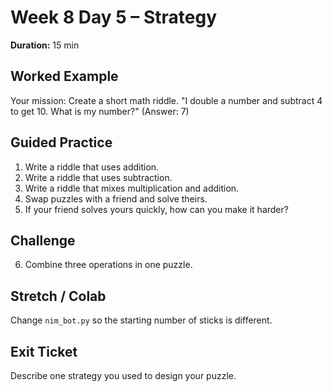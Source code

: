 # Week 8 Day 5 – Strategy

**Duration:** 15 min

## Worked Example
Your mission: Create a short math riddle.
"I double a number and subtract 4 to get 10. What is my number?" (Answer: 7)

## Guided Practice
1. Write a riddle that uses addition.
2. Write a riddle that uses subtraction.
3. Write a riddle that mixes multiplication and addition.
4. Swap puzzles with a friend and solve theirs.
5. If your friend solves yours quickly, how can you make it harder?

## Challenge
6. Combine three operations in one puzzle.

## Stretch / Colab
Change `nim_bot.py` so the starting number of sticks is different.

## Exit Ticket
Describe one strategy you used to design your puzzle.
